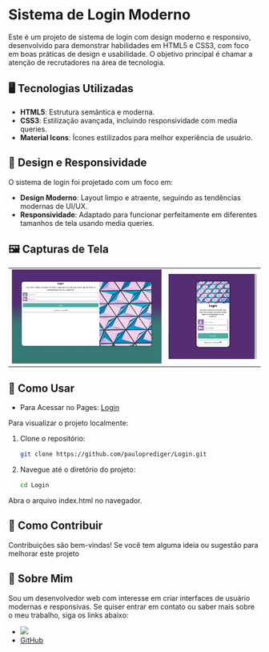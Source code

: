 # Sistema de Login Moderno

Este é um projeto de sistema de login com design moderno e responsivo, desenvolvido para demonstrar habilidades em HTML5 e CSS3, com foco em boas práticas de design e usabilidade. O objetivo principal é chamar a atenção de recrutadores na área de tecnologia.

## 🖥️ Tecnologias Utilizadas

- **HTML5**: Estrutura semântica e moderna.
- **CSS3**: Estilização avançada, incluindo responsividade com media queries.
- **Material Icons**: Ícones estilizados para melhor experiência de usuário.

## 🎨 Design e Responsividade

O sistema de login foi projetado com um foco em:
- **Design Moderno**: Layout limpo e atraente, seguindo as tendências modernas de UI/UX.
- **Responsividade**: Adaptado para funcionar perfeitamente em diferentes tamanhos de tela usando media queries.

## 🖼️ Capturas de Tela
<table>
  <td>
      <img src="https://github.com/pauloprediger/pauloprediger/blob/main/assets/Captura%20de%20tela%202024-11-12%20122807.png" class="responsive-img" alt="Projeto Android HTML5 com Responsividade" />
  </td>
  <td>
    <img src="https://github.com/pauloprediger/pauloprediger/blob/main/assets/Captura%20de%20tela%202024-11-12%20122834.png" class="responsive-img" alt="Projeto Android HTML5 com Responsividade"/>
  </td>
</table>

## 🚀 Como Usar

- Para Acessar no Pages: <a href = "https://pauloprediger.github.io/Login/">Login</a>

Para visualizar o projeto localmente:

1. Clone o repositório:
   ```bash
   git clone https://github.com/pauloprediger/Login.git

2. Navegue até o diretório do projeto:
   ```bash
   cd Login
Abra o arquivo index.html no navegador.

## 🤝 Como Contribuir
Contribuições são bem-vindas! Se você tem alguma ideia ou sugestão para melhorar este projeto


## 📇 Sobre Mim
Sou um desenvolvedor web com interesse em criar interfaces de usuário modernas e responsivas. Se quiser entrar em contato ou saber mais sobre o meu trabalho, siga os links abaixo:

- <a href="https://www.linkedin.com/in/paulo-prediger-242629291/" target="_blank"><img loading="lazy" src="https://img.shields.io/badge/-LinkedIn-%230077B5?style=for-the-badge&logo=linkedin&logoColor=white" target="_blank"></a> 
- <a href= "https://github.com/paulopredigerPortfólio/" target="_blank"> GitHub </a>

